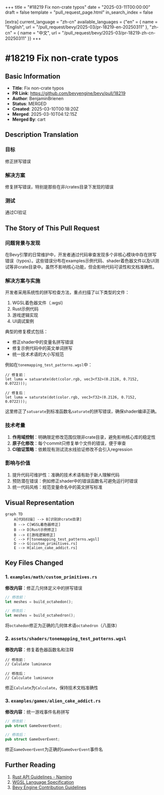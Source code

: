 +++
title = "#18219 Fix non-crate typos"
date = "2025-03-11T00:00:00"
draft = false
template = "pull_request_page.html"
in_search_index = false

[extra]
current_language = "zh-cn"
available_languages = {"en" = { name = "English", url = "/pull_request/bevy/2025-03/pr-18219-en-20250311" }, "zh-cn" = { name = "中文", url = "/pull_request/bevy/2025-03/pr-18219-zh-cn-20250311" }}
+++

# #18219 Fix non-crate typos

## Basic Information
- **Title**: Fix non-crate typos
- **PR Link**: https://github.com/bevyengine/bevy/pull/18219  
- **Author**: BenjaminBrienen  
- **Status**: MERGED  
- **Created**: 2025-03-10T00:18:20Z  
- **Merged**: 2025-03-10T04:12:15Z  
- **Merged By**: cart  

## Description Translation  
### 目标  
修正拼写错误  

### 解决方案  
修复拼写错误，特别是那些在非/crates目录下发现的错误  

### 测试  
通过CI验证  

## The Story of This Pull Request

### 问题背景与发现
在Bevy引擎的日常维护中，开发者通过代码审查发现多个非核心模块中存在拼写错误（typos）。这些错误分布在examples示例代码、shader着色器文件以及UI测试等非crate目录中。虽然不影响核心功能，但会影响代码可读性和文档准确性。

### 解决方案与实施
开发者采用系统性的拼写检查方法，重点扫描了以下类型的文件：
1. WGSL着色器文件（.wgsl）
2. Rust示例代码
3. 游戏逻辑实现
4. UI调试案例

典型的修复模式包括：
- 修正shader中的变量名拼写错误
- 修复示例代码中的英文单词拼写
- 统一技术术语的大小写规范

例如在`tonemapping_test_patterns.wgsl`中：
```wgsl
// 修复前：
let luma = satuarate(dot(color.rgb, vec3<f32>(0.2126, 0.7152, 0.0722)));

// 修复后：
let luma = saturate(dot(color.rgb, vec3<f32>(0.2126, 0.7152, 0.0722)));
```
这里修正了`satuarate`到标准函数名`saturate`的拼写错误，确保shader编译正确。

### 技术考量
1. **作用域控制**：明确限定修改范围仅限非crate目录，避免影响核心库的稳定性
2. **原子化修改**：每个commit只修复单个文件的错误，便于审查
3. **CI验证策略**：依赖现有测试流水线验证修改不会引入regression

### 影响与价值
1. 提升代码可维护性：准确的技术术语有助于新人理解代码
2. 预防潜在错误：例如修正shader中的错误函数名可避免运行时错误
3. 统一代码风格：规范变量命名中的英文拼写标准

## Visual Representation

```mermaid
graph TD
    A[代码扫描] --> B[识别非crate目录]
    B --> C[WGSL着色器修正]
    B --> D[Rust示例修正]
    B --> E[游戏逻辑修正]
    C --> F[tonemapping_test_patterns.wgsl]
    D --> G[custom_primitives.rs]
    E --> H[alien_cake_addict.rs]
```

## Key Files Changed

### 1. `examples/math/custom_primitives.rs`
**修改内容**：修正几何体定义中的拼写错误  
```rust
// 修改前：
let meshes = build_octahedon();

// 修改后：
let meshes = build_octahedron();
```
将`octahedon`修正为正确的几何体术语`octahedron`（八面体）

### 2. `assets/shaders/tonemapping_test_patterns.wgsl`
**修改内容**：修复着色器函数名和注释  
```wgsl
// 修改前：
// Calulate luminance

// 修改后：
// Calculate luminance
```
修正`Calulate`为`Calculate`，保持技术文档准确性

### 3. `examples/games/alien_cake_addict.rs`
**修改内容**：统一游戏事件名称拼写  
```rust
// 修改前：
pub struct GameOveerEvent;

// 修改后： 
pub struct GameOverEvent;
```
修正`GameOveerEvent`为正确的`GameOverEvent`事件名

## Further Reading  
1. [Rust API Guidelines - Naming](https://rust-lang.github.io/api-guidelines/naming.html)  
2. [WGSL Language Specification](https://www.w3.org/TR/WGSL/)  
3. [Bevy Engine Contribution Guidelines](https://github.com/bevyengine/bevy/blob/main/CONTRIBUTING.md)